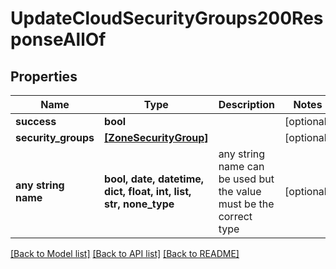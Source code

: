 # UpdateCloudSecurityGroups200ResponseAllOf


## Properties
Name | Type | Description | Notes
------------ | ------------- | ------------- | -------------
**success** | **bool** |  | [optional] 
**security_groups** | [**[ZoneSecurityGroup]**](ZoneSecurityGroup.md) |  | [optional] 
**any string name** | **bool, date, datetime, dict, float, int, list, str, none_type** | any string name can be used but the value must be the correct type | [optional]

[[Back to Model list]](../README.md#documentation-for-models) [[Back to API list]](../README.md#documentation-for-api-endpoints) [[Back to README]](../README.md)


